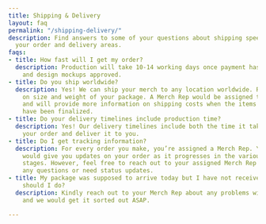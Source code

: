 ```yaml
---
title: Shipping & Delivery
layout: faq
permalink: "/shipping-delivery/"
description: Find answers to some of your questions about shipping speeds, tracking
  your order and delivery areas.
faqs:
- title: How fast will I get my order?
  description: Production will take 10-14 working days once payment has been made
    and design mockups approved.
- title: Do you ship worldwide?
  description: Yes! We can ship your merch to any location worldwide. Rates vary depending
    on size and weight of your package. A Merch Rep would be assigned to your order
    and will provide more information on shipping costs when the items in your order
    have been finalized.
- title: Do your delivery timelines include production time?
  description: Yes! Our delivery timelines include both the time it takes to print
    your order and deliver it to you.
- title: Do I get tracking information?
  description: For every order you make, you’re assigned a Merch Rep. Your Merch Rep
    would give you updates on your order as it progresses in the various production
    stages. However, feel free to reach out to your assigned Merch Rep if you have
    any questions or need status updates.
- title: My package was supposed to arrive today but I have not received it yet. What
    should I do?
  description: Kindly reach out to your Merch Rep about any problems with your order
    and we would get it sorted out ASAP.

---
```

